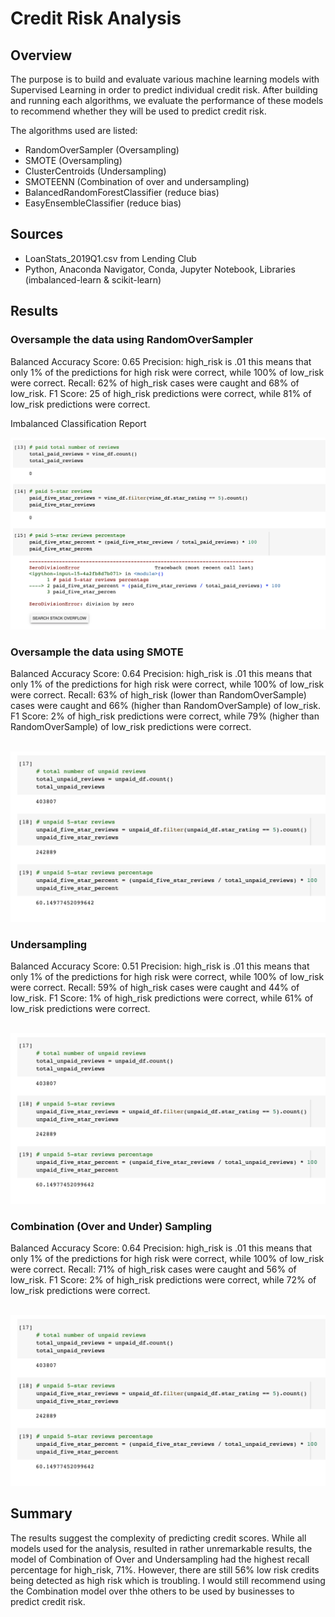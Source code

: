 # Credit Risk Analysis

## Overview
The purpose is to build and evaluate various machine learning models with Supervised Learning in order to predict individual credit risk. After building and running each algorithms, we evaluate the performance of these models to recommend whether they will be used to predict credit risk.

The algorithms used are listed:
- RandomOverSampler (Oversampling)
- SMOTE (Oversampling)
- ClusterCentroids (Undersampling)
- SMOTEENN (Combination of over and undersampling)
- BalancedRandomForestClassifier (reduce bias)
- EasyEnsembleClassifier (reduce bias)

## Sources
- LoanStats_2019Q1.csv from Lending Club
- Python, Anaconda Navigator, Conda, Jupyter Notebook, Libraries (imbalanced-learn & scikit-learn)

## Results

### Oversample the data using RandomOverSampler
Balanced Accuracy Score: 0.65
Precision: high_risk is .01 this means that only 1% of the predictions for high risk were correct, while 100% of low_risk were correct. 
Recall: 62% of high_risk cases were caught and 68% of low_risk.
F1 Score: 25 of high_risk predictions were correct, while 81% of low_risk predictions were correct.

Imbalanced Classification Report 

<img src="https://github.com/italiacardenas/Amazon_Vine_Analysis/blob/5408c4ab8ef5cdb0886cf6f9231c4f7600f2e12b/Module16_Challenge/Screenshots/paid_reviews.png"> 


### Oversample the data using SMOTE 
Balanced Accuracy Score: 0.64
Precision: high_risk is .01 this means that only 1% of the predictions for high risk were correct, while 100% of low_risk were correct. 
Recall: 63% of high_risk (lower than RandomOverSample) cases were caught and 66% (higher than RandomOverSample) of low_risk.
F1 Score: 2% of high_risk predictions were correct, while 79% (higher than RandomOverSample) of low_risk predictions were correct.

<br>
<img src="https://github.com/italiacardenas/Amazon_Vine_Analysis/blob/5408c4ab8ef5cdb0886cf6f9231c4f7600f2e12b/Module16_Challenge/Screenshots/unpaid_reviews.png"> 

### Undersampling 
Balanced Accuracy Score: 0.51
Precision: high_risk is .01 this means that only 1% of the predictions for high risk were correct, while 100% of low_risk were correct. 
Recall: 59% of high_risk cases were caught and 44% of low_risk.
F1 Score: 1% of high_risk predictions were correct, while 61% of low_risk predictions were correct.

<br>
<img src="https://github.com/italiacardenas/Amazon_Vine_Analysis/blob/5408c4ab8ef5cdb0886cf6f9231c4f7600f2e12b/Module16_Challenge/Screenshots/unpaid_reviews.png"> 

### Combination (Over and Under) Sampling
Balanced Accuracy Score: 0.64
Precision: high_risk is .01 this means that only 1% of the predictions for high risk were correct, while 100% of low_risk were correct. 
Recall: 71% of high_risk cases were caught and 56% of low_risk.
F1 Score: 2% of high_risk predictions were correct, while 72% of low_risk predictions were correct.

<br>
<img src="https://github.com/italiacardenas/Amazon_Vine_Analysis/blob/5408c4ab8ef5cdb0886cf6f9231c4f7600f2e12b/Module16_Challenge/Screenshots/unpaid_reviews.png"> 


## Summary
The results suggest the complexity of predicting credit scores. While all models used for the analysis, resulted in rather unremarkable results, the model of Combination of Over and Undersampling had the highest recall percentage for high_risk, 71%. However, there are still 56% low risk credits being detected as high risk which is troubling. I would still recommend using the Combination model over thhe others to be used by businesses to predict credit risk.
